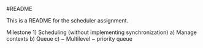#README

This is a README for the scheduler assignment.

Milestone 1) Scheduling (without implementing synchronization)
a) Manage contexts
b) Queue
c) ~ Multilevel ~ priority queue



